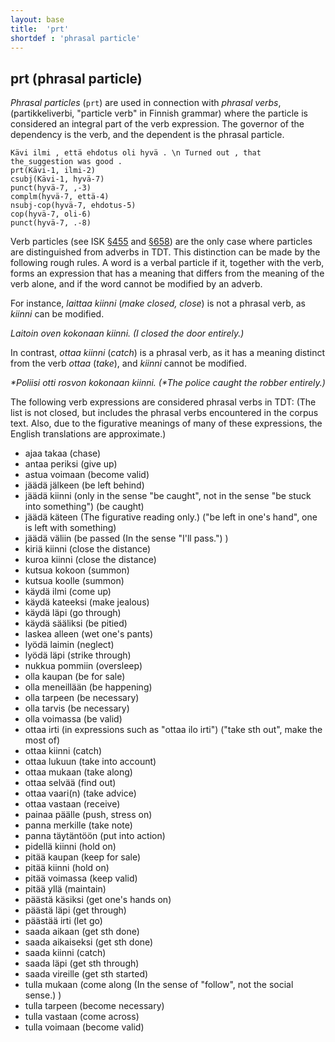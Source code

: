 ```yaml
---
layout: base
title:  'prt'
shortdef : 'phrasal particle'
---
```


## prt (phrasal particle)

*Phrasal particles* (`prt`) are used in connection with *phrasal verbs*, (partikkeliverbi, "particle verb" in Finnish grammar)  where the particle is considered an integral part of the verb expression. The governor of the dependency is the verb, and the dependent is the phrasal particle.


<!-- fname:prt.pdf -->
~~~ sdparse
Kävi ilmi , että ehdotus oli hyvä . \n Turned out , that the_suggestion was good .
prt(Kävi-1, ilmi-2)
csubj(Kävi-1, hyvä-7)
punct(hyvä-7, ,-3)
complm(hyvä-7, että-4)
nsubj-cop(hyvä-7, ehdotus-5)
cop(hyvä-7, oli-6)
punct(hyvä-7, .-8)
~~~


Verb particles (see ISK <a href="http://scripta.kotus.fi/visk/sisallys.php?p=455">§455</a> and <a href="http://scripta.kotus.fi/visk/sisallys.php?p=658">§658</a>) are the only case where particles are distinguished from adverbs in TDT. This distinction can be made by the following rough rules. A word is a verbal particle if it, together with the verb, forms an expression that has a meaning that differs from the meaning of the verb alone, and if the word cannot be modified by an adverb.

For instance, *laittaa kiinni* (*make closed, close*) is not a phrasal verb, as *kiinni* can be modified.

*Laitoin oven kokonaan kiinni. (I closed the door entirely.)*

In contrast, *ottaa kiinni* (*catch*) is a phrasal verb, as it has a meaning distinct from the verb *ottaa* (*take*), and *kiinni* cannot be modified.

*\*Poliisi otti rosvon kokonaan kiinni. (\*The police caught the robber entirely.)*

<!--details-->

The following verb expressions are considered phrasal verbs in TDT: (The list is not closed, but includes the phrasal verbs encountered in the corpus text. Also, due to the figurative meanings of many of these expressions, the English translations are approximate.)


+ ajaa takaa (chase)
+ antaa periksi (give up)
+ astua voimaan (become valid)
+ jäädä jälkeen (be left behind)
+ jäädä kiinni (only in the sense "be caught", not in the sense "be stuck into something")  (be caught)
+ jäädä käteen (The figurative reading only.)  ("be left in one's hand", one is left with something)
+ jäädä väliin (be passed (In the sense "I'll pass.") )
+ kiriä kiinni (close the distance)
+ kuroa kiinni (close the distance)
+ kutsua kokoon (summon)
+ kutsua koolle (summon)
+ käydä ilmi (come up)
+ käydä kateeksi (make jealous)
+ käydä läpi (go through)
+ käydä sääliksi (be pitied)
+ laskea alleen (wet one's pants)
+ lyödä laimin (neglect)
+ lyödä läpi (strike through)
+ nukkua pommiin (oversleep)
+ olla kaupan (be for sale)
+ olla meneillään (be happening)
+ olla tarpeen (be necessary)
+ olla tarvis (be necessary)
+ olla voimassa (be valid)
+ ottaa irti (in expressions such as "ottaa ilo irti")  ("take sth out", make the most of)
+ ottaa kiinni (catch)
+ ottaa lukuun (take into account)
+ ottaa mukaan (take along)
+ ottaa selvää (find out)
+ ottaa vaari(n) (take advice)
+ ottaa vastaan (receive)
+ painaa päälle (push, stress on)
+ panna merkille (take note)
+ panna täytäntöön (put into action)
+ pidellä kiinni (hold on)
+ pitää kaupan (keep for sale)
+ pitää kiinni (hold on)
+ pitää voimassa (keep valid)
+ pitää yllä (maintain)
+ päästä käsiksi (get one's hands on)
+ päästä läpi (get through)
+ päästää irti (let go)
+ saada aikaan (get sth done)
+ saada aikaiseksi (get sth done)
+ saada kiinni (catch)
+ saada läpi (get sth through)
+ saada vireille (get sth started)
+ tulla mukaan (come along (In the sense of "follow", not the social sense.) )
+ tulla tarpeen (become necessary)
+ tulla vastaan (come across)
+ tulla voimaan (become valid)


